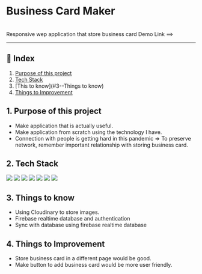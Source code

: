# Business Card Maker 

<br>
Responsive wep application that store business card 
Demo Link ==> 

---

## 🔗 Index

1. [Purpose of this project](#1-Purpose-of-this-project)
2. [Tech Stack](#2-Tech-Stack)
3. [This to know](#3--Things to know)
4. [Things to Improvement](#4--Things-to-Improvement)


## 1. Purpose of this project

- Make application that is actually useful.
- Make application from scratch using the technology I have.
- Connection with people is getting hard in this pandemic => To preserve network, remember important relationship with storing business card.

## 2. Tech Stack 

<span id="use-tech">
  <img src="https://img.shields.io/badge/Javascript-orange?style=flat-square&logo=JavaScript&logoColor=white"/>
  <img src="https://img.shields.io/badge/css-blue?style=flat-square&logo=CSS3&logoColor=white"/>
  <img src="https://img.shields.io/badge/HTML-red?style=flat-square&logo=HTML5&logoColor=white"/>
  <img src="https://img.shields.io/badge/React-blue?style=flat-square&logo=React&logoColor=white"/>
  <img src="https://img.shields.io/badge/ReactRouter-critical?style=flat-square&logo=React&logoColor=white"/>
  <img src="https://img.shields.io/badge/firebase-yellow?style=flat-square&logo=firebase&logoColor=white"/>
  <img src="https://img.shields.io/badge/Cloudinary-orange?style=flat-square&logoColor=white"/>

</span>

## 3. Things to know 

  - Using Cloudinary to store images.
  - Firebase realtime database and authentication 
  - Sync with database using firebase realtime database 

## 4. Things to Improvement 

  - Store business card in a different page would be good.
  - Make button to add business card would be more user friendly.
  


